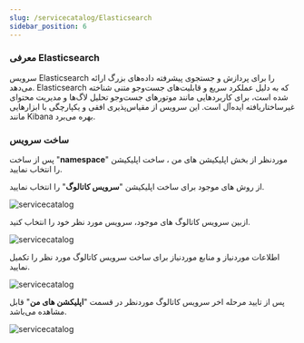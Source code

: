```yaml
---
slug: /servicecatalog/Elasticsearch
sidebar_position: 6
---
```


### معرفی Elasticsearch

سرویس Elasticsearch را برای پردازش و جستجوی پیشرفته داده‌های بزرگ ارائه می‌دهد. Elasticsearch که به دلیل عملکرد سریع و قابلیت‌های جست‌و‌جو متنی شناخته شده است، برای کاربردهایی مانند موتورهای جست‌و‌جو تحلیل لاگ‌ها و مدیریت محتوای غیرساختاریافته ایده‌آل است. این سرویس از مقیاس‌پذیری افقی و یکپارچگی با ابزارهایی مانند Kibana بهره می‌برد.


### ساخت سرویس

پس از ساخت "**namespace**" موردنظر از بخش اپلیکیشن های من ، ساخت اپلیکیشن را انتخاب نمایید.

از روش های موجود برای ساخت اپلیکیشن "**سرویس کاتالوگ**" را انتخاب نمایید.

![servicecatalog](/img/servicecatalog/servicecatalog00.png)

ازبین سرویس کاتالوگ های موجود، سرویس مورد نظر خود را انتخاب کنید.

![servicecatalog](/img/servicecatalog/servicecatalog0.png)

اطلاعات موردنیاز و منابع موردنیاز برای ساخت سرویس کاتالوگ مورد نظر را تکمیل نمایید.

![servicecatalog](/img/servicecatalog/servicecatalog11.png)

 پس از تایید مرحله اخر سرویس کاتالوگ موردنظر در قسمت "**اپلیکشن های من**" قابل مشاهده می‌باشد.
 
 ![servicecatalog](/img/servicecatalog/servicecatalog12.png)

